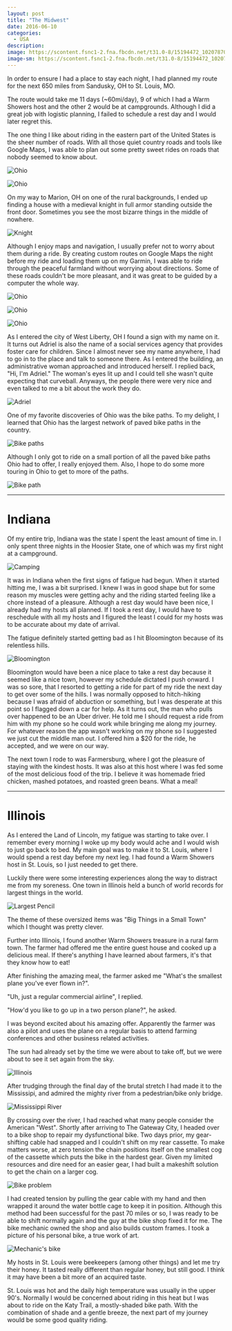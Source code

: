 ```yaml
---
layout: post
title: "The Midwest"
date: 2016-06-10
categories:
  - USA
description:
image: https://scontent.fsnc1-2.fna.fbcdn.net/t31.0-8/15194472_10207870716106038_8011315001822673054_o.jpg
image-sm: https://scontent.fsnc1-2.fna.fbcdn.net/t31.0-8/15194472_10207870716106038_8011315001822673054_o.jpg
---
```


In order to ensure I had a place to stay each night, I had planned my route for the next 650 miles from Sandusky, OH to St. Louis, MO.

The route would take me 11 days (~60mi/day), 9 of which I had a Warm Showers host and the other 2 would be at campgrounds. Although I did a great job with logistic planning, I failed to schedule a rest day and I would later regret this.

The one thing I like about riding in the eastern part of the United States is the sheer number of roads. With all those quiet country roads and tools like Google Maps, I was able to plan out some pretty sweet rides on roads that nobody seemed to know about.

![Ohio](https://scontent.fsnc1-2.fna.fbcdn.net/t31.0-8/15122991_10207870696185540_3670987064297073083_o.jpg)

![Ohio](https://scontent.fsnc1-2.fna.fbcdn.net/t31.0-8/15111001_10207870696585550_6450823244582613659_o.jpg)

On my way to Marion, OH on one of the rural backgrounds, I ended up finding a house with a medieval knight in full armor standing outside the front door. Sometimes you see the most bizarre things in the middle of nowhere.

![Knight](https://scontent.fsnc1-2.fna.fbcdn.net/t31.0-8/15168848_10207870696865557_7954188542719707341_o.jpg)

Although I enjoy maps and navigation, I usually prefer not to worry about them during a ride. By creating custom routes on Google Maps the night before my ride and loading them up on my Garmin, I was able to ride through the peaceful farmland without worrying about directions. Some of these roads couldn't be more pleasant, and it was great to be guided by a computer the whole way.

![Ohio](https://scontent.fsnc1-2.fna.fbcdn.net/t31.0-8/15129467_10207870698105588_8595128981056929001_o.jpg)

![Ohio](https://scontent.fsnc1-2.fna.fbcdn.net/t31.0-8/15123088_10207870701185665_5372790627978942680_o.jpg)

![Ohio](https://scontent.fsnc1-2.fna.fbcdn.net/t31.0-8/15068948_10207870900030636_1959604406404510303_o.jpg)

As I entered the city of West Liberty, OH I found a sign with my name on it. It turns out Adriel is also the name of a social services agency that provides foster care for children. Since I almost never see my name anywhere, I had to go in to the place and talk to someone there. As I entered the building, an administrative woman approached and introduced herself. I replied back, "Hi, I'm Adriel." The woman's eyes lit up and I could tell she wasn't quite expecting that curveball. Anyways, the people there were very nice and even talked to me a bit about the work they do.

![Adriel](https://scontent.fsnc1-2.fna.fbcdn.net/t31.0-8/15129541_10207870704305743_2582316317973921263_o.jpg)

One of my favorite discoveries of Ohio was the bike paths. To my delight, I learned that Ohio has the largest network of paved bike paths in the country.

![Bike paths](https://scontent.fsnc1-2.fna.fbcdn.net/t31.0-8/15111034_10207870968952359_6467992752636780125_o.jpg)

Although I only got to ride on a small portion of all the paved bike paths Ohio had to offer, I really enjoyed them. Also, I hope to do some more touring in Ohio to get to more of the paths.

![Bike path](https://scontent.fsnc1-2.fna.fbcdn.net/t31.0-8/15110459_10207870706745804_4520412325500775808_o.jpg)

---

# Indiana

Of my entire trip, Indiana was the state I spent the least amount of time in. I only spent three nights in the Hoosier State, one of which was my first night at a campground.

![Camping](https://scontent.fsnc1-2.fna.fbcdn.net/t31.0-8/15122861_10207870987752829_4319797351992882206_o.jpg)

It was in Indiana when the first signs of fatigue had begun. When it started hitting me, I was a bit surprised. I knew I was in good shape but for some reason my muscles were getting achy and the riding started feeling like a chore instead of a pleasure. Although a rest day would have been nice, I already had my hosts all planned. If I took a rest day, I would have to reschedule with all my hosts and I figured the least I could for my hosts was to be accurate about my date of arrival.

The fatigue definitely started getting bad as I hit Bloomington because of its relentless hills.

![Bloomington](https://scontent.fsnc1-2.fna.fbcdn.net/t31.0-8/15123279_10207870989992885_2771870110037962187_o.jpg)

Bloomington would have been a nice place to take a rest day because it seemed like a nice town, however my schedule dictated I push onward. I was so sore, that I resorted to getting a ride for part of my ride the next day to get over some of the hills. I was normally opposed to hitch-hiking because I was afraid of abduction or something, but I was desperate at this point so I flagged down a car for help. As it turns out, the man who pulls over happened to be an Uber driver. He told me I should request a ride from him with my phone so he could work while bringing me along my journey. For whatever reason the app wasn't working on my phone so I suggested we just cut the middle man out. I offered him a $20 for the ride, he accepted, and we were on our way.

The next town I rode to was Farmersburg, where I got the pleasure of staying with the kindest hosts. It was also at this host where I was fed some of the most delicious food of the trip. I believe it was homemade fried chicken, mashed potatoes, and roasted green beans. What a meal!

---

# Illinois

As I entered the Land of Lincoln, my fatigue was starting to take over. I remember every morning I woke up my body would ache and I would wish to just go back to bed. My main goal was to make it to St. Louis, where I would spend a rest day before my next leg. I had found a Warm Showers host in St. Louis, so I just needed to get there.

Luckily there were some interesting experiences along the way to distract me from my soreness. One town in Illinois held a bunch of world records for largest things in the world.

![Largest Pencil](https://scontent.fsnc1-1.fna.fbcdn.net/t31.0-8/15167487_10207870717226066_6982013053179396876_o.jpg)

The theme of these oversized items was "Big Things in a Small Town" which I thought was pretty clever.

Further into Illinois, I found another Warm Showers treasure in a rural farm town. The farmer had offered me the entire guest house and cooked up a delicious meal. If there's anything I have learned about farmers, it's that they know how to eat!

After finishing the amazing meal, the farmer asked me "What's the smallest plane you've ever flown in?".

"Uh, just a regular commercial airline", I replied.

"How'd you like to go up in a two person plane?", he asked.

I was beyond excited about his amazing offer. Apparently the farmer was also a pilot and uses the plane on a regular basis to attend farming conferences and other business related activities.

The sun had already set by the time we were about to take off, but we were about to see it set again from the sky.

![Illinois](https://scontent.fsnc1-1.fna.fbcdn.net/t31.0-8/15157026_10207870718866107_622339464898020457_o.jpg)

After trudging through the final day of the brutal stretch I had made it to the Mississipi, and admired the mighty river from a pedestrian/bike only bridge.

![Mississippi River](https://scontent.fsnc1-1.fna.fbcdn.net/t31.0-8/15129072_10207870720226141_2237776147851201965_o.jpg)


By crossing over the river, I had reached what many people consider the American "West". Shortly after arriving to The Gateway City, I headed over to a bike shop to repair my dysfunctional bike. Two days prior, my gear-shifting cable had snapped and I couldn't shift on my rear cassette. To make matters worse, at zero tension the chain positions itself on the smallest cog of the cassette which puts the bike in the hardest gear. Given my limited resources and dire need for an easier gear, I had built a makeshift solution to get the chain on a larger cog.

![Bike problem](https://scontent.fsnc1-1.fna.fbcdn.net/t31.0-8/15167688_10207883458904600_4037945921156439451_o.jpg)

I had created tension by pulling the gear cable with my hand and then wrapped it around the water bottle cage to keep it in position. Although this method had been successful for the past 70 miles or so, I was ready to be able to shift normally again and the guy at the bike shop fixed it for me. The bike mechanic owned the shop and also builds custom frames. I took a picture of his personal bike, a true work of art.

![Mechanic's bike](https://scontent.fsnc1-1.fna.fbcdn.net/t31.0-8/15128864_10207883509545866_8689716450604290104_o.jpg)

My hosts in St. Louis were beekeepers (among other things) and let me try their honey. It tasted really different than regular honey, but still good. I think it may have been a bit more of an acquired taste.

St. Louis was hot and the daily high temperature was usually in the upper 90's. Normally I would be concerned about riding in this heat but I was about to ride on the Katy Trail, a mostly-shaded bike path. With the combination of shade and a gentle breeze, the next part of my journey would be some good quality riding.
